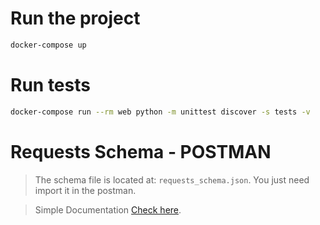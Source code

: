 # Run the project

```sh
docker-compose up
```

# Run tests

```sh
docker-compose run --rm web python -m unittest discover -s tests -v
```

# Requests Schema - POSTMAN

> The schema file is located at: `requests_schema.json`. You just need import it in the postman.

>  Simple Documentation [Check here](https://documenter.getpostman.com/view/6076371/TWDXobxi#3a29193c-4ba3-48b3-8459-c898dc842cbb).
